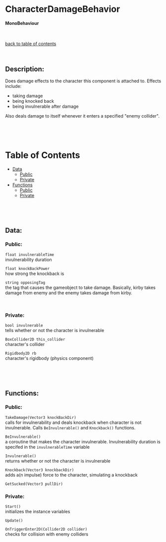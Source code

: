 # CharacterDamageBehavior

#### MonoBehaviour

<p>&nbsp;</p>

[back to table of contents](/CodeDescription/TableOfContents.md)

<p>&nbsp;</p>

## Description:
Does damage effects to the character this component is attached to. Effects include:
- taking damage
- being knocked back
- being invulnerable after damage

Also deals damage to itself whenever it enters a specified "enemy collider". 

<p>&nbsp;</p>
<p>&nbsp;</p>

# Table of Contents
- [Data](#data)
    - [Public](#public)
    - [Private](#private)
- [Functions](#functions)
    - [Public](#public-1)
    - [Private](#instance-1)

<p>&nbsp;</p>
<p>&nbsp;</p>

## Data:

### **Public:**

`float invulnerableTime`  
invulnerability duration

`float knockBackPower`  
how strong the knockback is  

`string opposingTag`  
the tag that causes the gameobject to take damage. Basically, kirby takes damage from enemy and the enemy takes damage from kirby.

<br>

### **Private:**
`bool invulnerable`  
tells whether or not the character is invulnerable

`BoxCollider2D this_collider`  
character's collider

`Rigidbody2D rb`  
character's rigidbody (physics component)

<p>&nbsp;</p>
<p>&nbsp;</p>

## Functions:

### **Public:**

`TakeDamage(Vector3 knockBackDir)`  
calls for invulnerability and deals knockback when character is not invulnerable. Calls `BeInvulnerable()` and `Knockback()` functions.

`BeInvulnerable()`  
a coroutine that makes the character invulnerable. Invulnerability duration is specifed in the `invulnerableTime` variable

`Invulnerable()`  
returns whether or not the character is invulnerable

`Knockback(Vector3 knockbackDir)`  
adds a(n impulse) force to the character, simulating a knockback

`GetSucked(Vector3 pullDir)`

### **Private:**

`Start()`  
initializes the instance variables

`Update()`

`OnTriggerEnter2D(Collider2D collider)`  
checks for collision with enemy colliders

